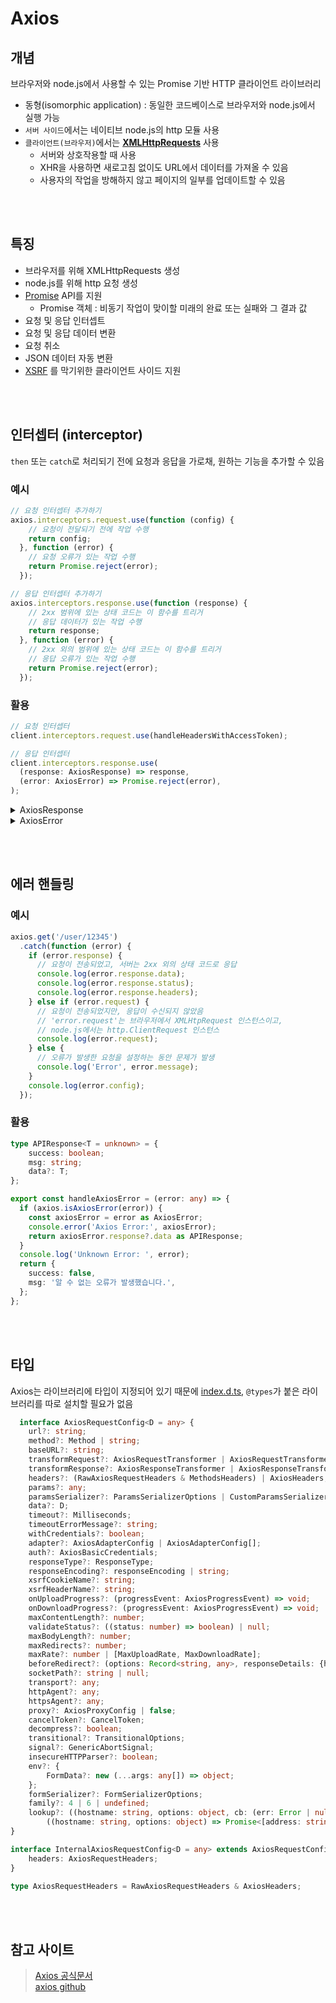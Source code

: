 # Axios

## 개념

브라우저와 node.js에서 사용할 수 있는 Promise 기반 HTTP 클라이언트 라이브러리

* 동형(isomorphic application) : 동일한 코드베이스로 브라우저와 node.js에서 실행 가능     
* `서버 사이드`에서는 네이티브 node.js의 http 모듈 사용   
* `클라이언트(브라우저)`에서는 **[XMLHttpRequests](https://developer.mozilla.org/ko/docs/Web/API/XMLHttpRequest)** 사용
  * 서버와 상호작용할 때 사용
  * XHR을 사용하면 새로고침 없이도 URL에서 데이터를 가져올 수 있음
  * 사용자의 작업을 방해하지 않고 페이지의 일부를 업데이트할 수 있음

<br><br>

## 특징

* 브라우저를 위해 XMLHttpRequests 생성
* node.js를 위해 http 요청 생성
* [Promise](https://developer.mozilla.org/ko/docs/Web/JavaScript/Reference/Global_Objects/Promise) API를 지원
  * Promise 객체 : 비동기 작업이 맞이할 미래의 완료 또는 실패와 그 결과 값
* 요청 및 응답 인터셉트
* 요청 및 응답 데이터 변환
* 요청 취소
* JSON 데이터 자동 변환
* [XSRF](https://ko.wikipedia.org/wiki/%EC%82%AC%EC%9D%B4%ED%8A%B8_%EA%B0%84_%EC%9A%94%EC%B2%AD_%EC%9C%84%EC%A1%B0) 를  막기위한 클라이언트 사이드 지원

<br><br>

## 인터셉터 (interceptor)

`then` 또는 `catch`로 처리되기 전에 요청과 응답을 가로채, 원하는 기능을 추가할 수 있음

### 예시

```ts
// 요청 인터셉터 추가하기
axios.interceptors.request.use(function (config) {
    // 요청이 전달되기 전에 작업 수행
    return config;
  }, function (error) {
    // 요청 오류가 있는 작업 수행
    return Promise.reject(error);
  });

// 응답 인터셉터 추가하기
axios.interceptors.response.use(function (response) {
    // 2xx 범위에 있는 상태 코드는 이 함수를 트리거
    // 응답 데이터가 있는 작업 수행
    return response;
  }, function (error) {
    // 2xx 외의 범위에 있는 상태 코드는 이 함수를 트리거
    // 응답 오류가 있는 작업 수행
    return Promise.reject(error);
  });
```

### 활용

```ts
// 요청 인터셉터 
client.interceptors.request.use(handleHeadersWithAccessToken);

// 응답 인터셉터
client.interceptors.response.use(
  (response: AxiosResponse) => response,
  (error: AxiosError) => Promise.reject(error),
);
```

<details>
<summary>AxiosResponse</summary>

```ts
export interface AxiosResponse<T = any, D = any> {
  data: T;
  status: number;
  statusText: string;
  headers: RawAxiosResponseHeaders | AxiosResponseHeaders;
  config: InternalAxiosRequestConfig<D>;
  request?: any;
}
```

</details>

<details>
<summary>AxiosError</summary>

```ts
export class AxiosError<T = unknown, D = any> extends Error {
  constructor(
      message?: string,
      code?: string,
      config?: InternalAxiosRequestConfig<D>,
      request?: any,
      response?: AxiosResponse<T, D>
  );

  config?: InternalAxiosRequestConfig<D>;
  code?: string;
  request?: any;
  response?: AxiosResponse<T, D>;
  isAxiosError: boolean;
  status?: number;
  toJSON: () => object;
  cause?: Error;
  static from<T = unknown, D = any>(
    error: Error | unknown,
    code?: string,
    config?: InternalAxiosRequestConfig<D>,
    request?: any,
    response?: AxiosResponse<T, D>,
    customProps?: object,
): AxiosError<T, D>;
  static readonly ERR_FR_TOO_MANY_REDIRECTS = "ERR_FR_TOO_MANY_REDIRECTS";
  static readonly ERR_BAD_OPTION_VALUE = "ERR_BAD_OPTION_VALUE";
  static readonly ERR_BAD_OPTION = "ERR_BAD_OPTION";
  static readonly ERR_NETWORK = "ERR_NETWORK";
  static readonly ERR_DEPRECATED = "ERR_DEPRECATED";
  static readonly ERR_BAD_RESPONSE = "ERR_BAD_RESPONSE";
  static readonly ERR_BAD_REQUEST = "ERR_BAD_REQUEST";
  static readonly ERR_NOT_SUPPORT = "ERR_NOT_SUPPORT";
  static readonly ERR_INVALID_URL = "ERR_INVALID_URL";
  static readonly ERR_CANCELED = "ERR_CANCELED";
  static readonly ECONNABORTED = "ECONNABORTED";
  static readonly ETIMEDOUT = "ETIMEDOUT";
}
```

</details>

<br><br>


## 에러 핸들링

### 예시

```ts
axios.get('/user/12345')
  .catch(function (error) {
    if (error.response) {
      // 요청이 전송되었고, 서버는 2xx 외의 상태 코드로 응답
      console.log(error.response.data);
      console.log(error.response.status);
      console.log(error.response.headers);
    } else if (error.request) {
      // 요청이 전송되었지만, 응답이 수신되지 않았음
      // 'error.request'는 브라우저에서 XMLHtpRequest 인스턴스이고,
      // node.js에서는 http.ClientRequest 인스턴스
      console.log(error.request);
    } else {
      // 오류가 발생한 요청을 설정하는 동안 문제가 발생
      console.log('Error', error.message);
    }
    console.log(error.config);
  });
```

### 활용 

```ts
type APIResponse<T = unknown> = {
    success: boolean;
    msg: string;
    data?: T;
};

export const handleAxiosError = (error: any) => {
  if (axios.isAxiosError(error)) {
    const axiosError = error as AxiosError;
    console.error('Axios Error:', axiosError);
    return axiosError.response?.data as APIResponse;
  }
  console.log('Unknown Error: ', error);
  return {
    success: false,
    msg: '알 수 없는 오류가 발생했습니다.',
  };
};
```

<br><br>

## 타입

Axios는 라이브러리에 타입이 지정되어 있기 때문에 [index.d.ts](https://github.com/axios/axios/blob/v1.x/index.d.ts),
`@types`가 붙은 라이브러리를 따로 설치할 필요가 없음 

```ts
  interface AxiosRequestConfig<D = any> {
    url?: string;
    method?: Method | string;
    baseURL?: string;
    transformRequest?: AxiosRequestTransformer | AxiosRequestTransformer[];
    transformResponse?: AxiosResponseTransformer | AxiosResponseTransformer[];
    headers?: (RawAxiosRequestHeaders & MethodsHeaders) | AxiosHeaders;
    params?: any;
    paramsSerializer?: ParamsSerializerOptions | CustomParamsSerializer;
    data?: D;
    timeout?: Milliseconds;
    timeoutErrorMessage?: string;
    withCredentials?: boolean;
    adapter?: AxiosAdapterConfig | AxiosAdapterConfig[];
    auth?: AxiosBasicCredentials;
    responseType?: ResponseType;
    responseEncoding?: responseEncoding | string;
    xsrfCookieName?: string;
    xsrfHeaderName?: string;
    onUploadProgress?: (progressEvent: AxiosProgressEvent) => void;
    onDownloadProgress?: (progressEvent: AxiosProgressEvent) => void;
    maxContentLength?: number;
    validateStatus?: ((status: number) => boolean) | null;
    maxBodyLength?: number;
    maxRedirects?: number;
    maxRate?: number | [MaxUploadRate, MaxDownloadRate];
    beforeRedirect?: (options: Record<string, any>, responseDetails: {headers: Record<string, string>}) => void;
    socketPath?: string | null;
    transport?: any;
    httpAgent?: any;
    httpsAgent?: any;
    proxy?: AxiosProxyConfig | false;
    cancelToken?: CancelToken;
    decompress?: boolean;
    transitional?: TransitionalOptions;
    signal?: GenericAbortSignal;
    insecureHTTPParser?: boolean;
    env?: {
        FormData?: new (...args: any[]) => object;
    };
    formSerializer?: FormSerializerOptions;
    family?: 4 | 6 | undefined;
    lookup?: ((hostname: string, options: object, cb: (err: Error | null, address: string, family: number) => void) => void) |
        ((hostname: string, options: object) => Promise<[address: string, family: number] | string>);
}
```

```ts
interface InternalAxiosRequestConfig<D = any> extends AxiosRequestConfig {
    headers: AxiosRequestHeaders;
}

type AxiosRequestHeaders = RawAxiosRequestHeaders & AxiosHeaders;
```

<br><br>

## 참고 사이트 

> [Axios 공식문서](https://axios-http.com/kr/)  
> [axios github](https://github.com/axios/axios)
